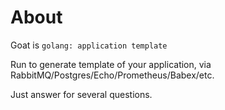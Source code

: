 # About

Goat is `golang: application template`

Run to generate template of your application, via RabbitMQ/Postgres/Echo/Prometheus/Babex/etc.

Just answer for several questions.
